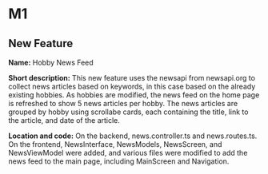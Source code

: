 # M1

## New Feature

**Name:** Hobby News Feed

**Short description:** This new feature uses the newsapi from newsapi.org to collect news articles based on keywords, in this case based on the already existing hobbies. As hobbies are modified, the news feed on the home page is refreshed to show 5 news articles per hobby. The news articles are grouped by hobby using scrollabe cards, each containing the title, link to the article, and date of the article.

**Location and code:** On the backend, news.controller.ts and news.routes.ts. On the frontend, NewsInterface, NewsModels, NewsScreen, and NewsViewModel were added, and various files were modified to add the news feed to the main page, including MainScreen and Navigation.
